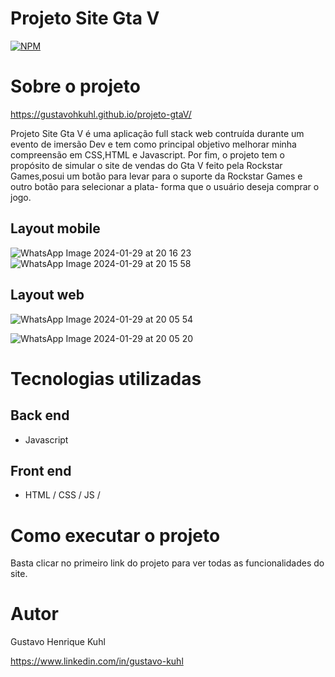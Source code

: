 # Projeto Site Gta V
[![NPM](https://img.shields.io/npm/l/react)](https://github.com/GustavoHKuhl/projeto-gtaV/blob/main/LICENSE) 

# Sobre o projeto
https://gustavohkuhl.github.io/projeto-gtaV/ 

Projeto Site Gta V é uma aplicação full stack web contruída durante um evento de imersão Dev e tem como principal objetivo melhorar minha compreensão em CSS,HTML e Javascript. Por fim, 
o projeto tem o propósito de simular o site de vendas do Gta V feito pela Rockstar Games,posui um botão para levar para o suporte da Rockstar Games e outro botão para selecionar a plata-
forma que o usuário deseja comprar o jogo.

## Layout mobile
![WhatsApp Image 2024-01-29 at 20 16 23](https://github.com/GustavoHKuhl/projeto-gtaV/assets/136746600/d42977e8-3d30-46f4-8a86-6a813b64c323) 
![WhatsApp Image 2024-01-29 at 20 15 58](https://github.com/GustavoHKuhl/projeto-gtaV/assets/136746600/134e0606-b5c8-4f41-bb58-ca41216e887b)


## Layout web
![WhatsApp Image 2024-01-29 at 20 05 54](https://github.com/GustavoHKuhl/projeto-gtaV/assets/136746600/dcf18f94-43fc-4054-93c4-b8bf34370243)

![WhatsApp Image 2024-01-29 at 20 05 20](https://github.com/GustavoHKuhl/projeto-gtaV/assets/136746600/6f26730e-dc07-43f1-88d0-c529c8bce67a)



# Tecnologias utilizadas
## Back end
- Javascript

## Front end
- HTML / CSS / JS / 

# Como executar o projeto
Basta clicar no primeiro link do projeto para ver todas as funcionalidades do site.


# Autor

Gustavo Henrique Kuhl

https://www.linkedin.com/in/gustavo-kuhl

